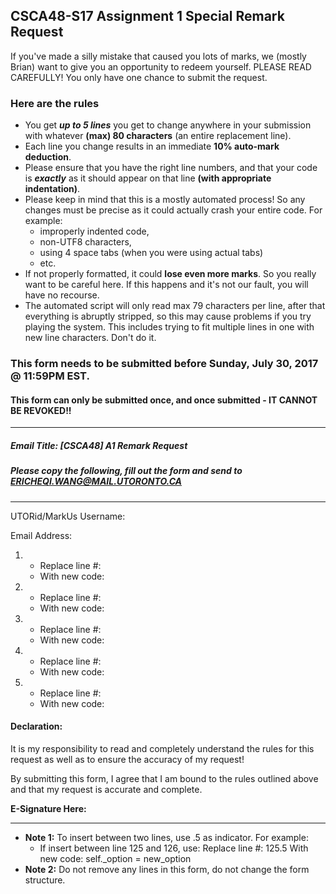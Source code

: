 CSCA48-S17 Assignment 1 Special Remark Request
---------------
If you've made a silly mistake that caused you lots of marks, we (mostly Brian) want to give you an opportunity to redeem yourself.
PLEASE READ CAREFULLY! You only have one chance to submit the request.

### Here are the rules
+ You get _**up to 5 lines**_ you get to change anywhere in your submission with whatever **(max) 80 characters** (an entire replacement line). 
+ Each line you change results in an immediate **10% auto-mark deduction**.
+ Please ensure that you have the right line numbers, and that your code is _**exactly**_ as it should appear on that line **(with appropriate indentation)**.
+ Please keep in mind that this is a mostly automated process! So any changes must be precise as it could actually crash your entire code. For example:
    + improperly indented code, 
    + non-UTF8 characters,
    + using 4 space tabs (when you were using actual tabs)
    + etc.
+ If not properly formatted, it could **lose even more marks**. So you really want to be careful here. If this happens and it's not our fault, you will have no recourse.
+ The automated script will only read max 79 characters per line, after that everything is abruptly stripped, so this may cause problems if you try playing the system. This includes trying to fit multiple lines in one with new line characters. Don't do it.

### This form needs to be submitted before Sunday, July 30, 2017 @ 11:59PM EST.

#### This form can only be submitted once, and once submitted - IT CANNOT BE REVOKED!!

---------------

##### Email Title: [CSCA48] A1 Remark Request
##### Please copy the following, fill out the form and send to ERICHEQI.WANG@MAIL.UTORONTO.CA

---------------

UTORid/MarkUs Username:

Email Address:

1.
    + Replace line #:
    + With new code:

2.
    + Replace line #:
    + With new code:

3.
    + Replace line #:
    + With new code:

4.
    + Replace line #:
    + With new code:

5.
    + Replace line #:
    + With new code:

#### Declaration:
It is my responsibility to read and completely understand the rules for this request as well as to ensure the accuracy of my request!

By submitting this form, I agree that I am bound to the rules outlined above and that my request is accurate and complete.

**E-Signature Here:** 

---------------

+ **Note 1:** To insert between two lines, use .5 as indicator. For example:
    + If insert between line 125 and 126, use:
        Replace line #: 125.5
        With new code:        self._option = new_option
+ **Note 2:** Do not remove any lines in this form, do not change the form structure.
